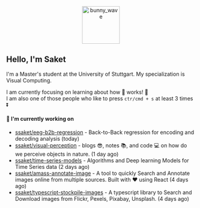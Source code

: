 <div align='center'>
<img src=https://media.giphy.com/media/3o7TKMt1VVNkHV2PaE/giphy.gif alt="bunny_wave" width="100px"/>
</div>

## Hello, I'm Saket

I'm a Master's student at the University of Stuttgart. My specialization is Visual Computing.

I am currently focusing on learning about how :brain: works! :exploding_head:\
I am also one of those people who like to press `ctr/cmd + s` at least 3 times :arrow_double_down:



#### 🐰 I'm currently working on

- [ssaket/eeg-b2b-regression](https://github.com/ssaket/eeg-b2b-regression) - Back-to-Back regression for encoding and decoding analysis (today)
- [ssaket/visual-perception](https://github.com/ssaket/visual-perception) - blogs 😎, notes 📚, and code 💻 on how do we perceive objects in nature. (1 day ago)
- [ssaket/time-series-models](https://github.com/ssaket/time-series-models) - Algorithms and Deep learning Models for Time Series data (2 days ago)
- [ssaket/amass-annotate-image](https://github.com/ssaket/amass-annotate-image) - A tool to quickly Search and Annotate images online from multiple sources. Built with ❤️ using React  (4 days ago)
- [ssaket/typescript-stockpile-images](https://github.com/ssaket/typescript-stockpile-images) - A typescript library to Search and Download images from Flickr, Pexels, Pixabay, Unsplash. (4 days ago)

